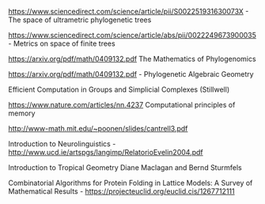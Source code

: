 https://www.sciencedirect.com/science/article/pii/S002251931630073X - The space of ultrametric phylogenetic trees

https://www.sciencedirect.com/science/article/abs/pii/0022249673900035 - Metrics on space of finite trees

https://arxiv.org/pdf/math/0409132.pdf The Mathematics of Phylogenomics

https://arxiv.org/pdf/math/0409132.pdf - Phylogenetic Algebraic Geometry 

Efficient Computation in Groups and Simplicial Complexes (Stillwell) 

https://www.nature.com/articles/nn.4237 Computational principles of memory 

http://www-math.mit.edu/~poonen/slides/cantrell3.pdf 

Introduction to Neurolinguistics - http://www.ucd.ie/artspgs/langimp/RelatorioEvelin2004.pdf

Introduction to Tropical Geometry Diane Maclagan and Bernd Sturmfels 

Combinatorial Algorithms for Protein Folding in Lattice Models: A Survey of Mathematical Results - https://projecteuclid.org/euclid.cis/1267712111

